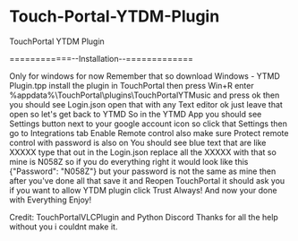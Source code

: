 # Touch-Portal-YTDM-Plugin
TouchPortal YTDM Plugin

============--Installation--=============


Only for windows for now Remember that
so download Windows - YTMD Plugin.tpp
install the plugin in TouchPortal then
press Win+R enter %appdata%\TouchPortal\plugins\TouchPortalYTMusic
and press ok
then you should see Login.json
open that with any Text editor
ok just leave that open
so let's get back to YTMD So in the YTMD App
you should see Settings button next to your google account icon
so click that Settings then go to Integrations tab
Enable Remote control also make sure
Protect remote control with password is also on
You should see blue text that are like XXXXX
type that out in the Login.json
replace all the XXXXX with that so mine is N058Z
so if you do everything right it would look like
this {"Password": "N058Z"} but your password is not the
same as mine then after you've done all that save it
and Reopen TouchPortal it should ask you if you want to allow
YTDM plugin click Trust Always! And now your done with Everything
Enjoy!


Credit: TouchPortalVLCPlugin and Python Discord
Thanks for all the help without you i couldnt make it.
